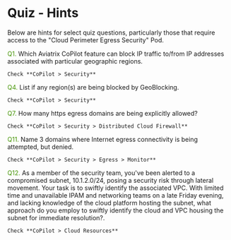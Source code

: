 # Quiz - Hints
Below are hints for select quiz questions, particularly those that require access to the "Cloud Perimeter Egress Security" Pod.

<span style='color:#479608'>Q1.</span> Which Aviatrix CoPilot feature can block IP traffic to/from IP addresses associated with particular geographic regions.

```{hint}
Check **CoPilot > Security**
```

<span style='color:#479608'>Q4.</span> List if any region(s) are being blocked by GeoBlocking.

```{hint}
Check **CoPilot > Security**
```

<span style='color:#479608'>Q7.</span> How many https egress domains are being explicitly allowed?

```{hint}
Check **CoPilot > Security > Distributed Cloud Firewall**
```


<span style='color:#479608'>Q11.</span> Name 3 domains where Internet egress connectivity is being attempted, but denied.

```{hint}
Check **CoPilot > Security > Egress > Monitor**
```
<span style='color:#479608'>Q12.</span> As a member of the security team, you've been alerted to a compromised subnet, 10.1.2.0/24, posing a security risk through lateral movement. Your task is to swiftly identify the associated VPC. With limited time and unavailable IPAM and networking teams on a late Friday evening, and lacking knowledge of the cloud platform hosting the subnet, what approach do you employ to swiftly identify the cloud and VPC housing the subnet for immediate resolution?.

```{hint}
Check **CoPilot > Cloud Resources**
```
